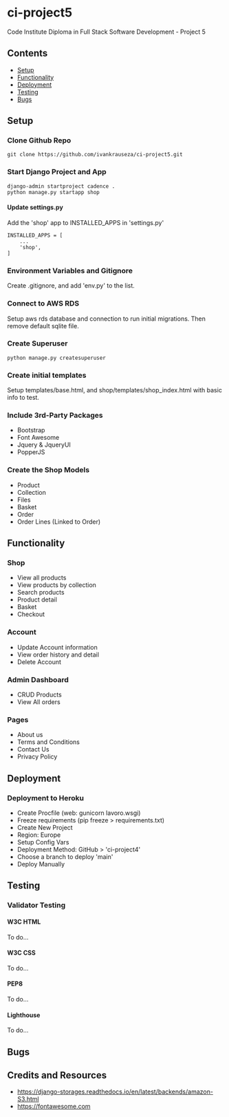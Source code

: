 # ci-project5
Code Institute Diploma in Full Stack Software Development - Project 5

## Contents
- [Setup](#setup)
- [Functionality](#functionality)
- [Deployment](#deployment)
- [Testing](#testing)
- [Bugs](#bugs)

## Setup
### Clone Github Repo
```
git clone https://github.com/ivankrauseza/ci-project5.git
```
### Start Django Project and App
```
django-admin startproject cadence .  
python manage.py startapp shop
```
#### Update settings.py
Add the 'shop' app to INSTALLED_APPS in 'settings.py'
```
INSTALLED_APPS = [
    ...
    'shop',
]
```

### Environment Variables and Gitignore
Create .gitignore, and add 'env.py' to the list. 

### Connect to AWS RDS
Setup aws rds database and connection to run initial migrations. Then remove default sqlite file.

### Create Superuser
```
python manage.py createsuperuser
```

### Create initial templates
Setup templates/base.html, and shop/templates/shop_index.html with basic info to test.


### Include 3rd-Party Packages
- Bootstrap
- Font Awesome
- Jquery & JqueryUI
- PopperJS


### Create the Shop Models
- Product
- Collection
- Files
- Basket
- Order
- Order Lines (Linked to Order)

## Functionality
### Shop
- View all products
- View products by collection
- Search products
- Product detail
- Basket
- Checkout

### Account
- Update Account information
- View order history and detail
- Delete Account

### Admin Dashboard
- CRUD Products
- View All orders

### Pages
- About us
- Terms and Conditions
- Contact Us
- Privacy Policy

## Deployment
### Deployment to Heroku
- Create Procfile (web: gunicorn lavoro.wsgi)
- Freeze requirements (pip freeze > requirements.txt)
- Create New Project
- Region: Europe 
- Setup Config Vars
- Deployment Method: GitHub > 'ci-project4'
- Choose a branch to deploy 'main'
- Deploy Manually

## Testing
### Validator Testing 
#### W3C HTML
To do...

#### W3C CSS
To do...

#### PEP8
To do...

#### Lighthouse
To do...


## Bugs

## Credits and Resources
- https://django-storages.readthedocs.io/en/latest/backends/amazon-S3.html
- https://fontawesome.com
